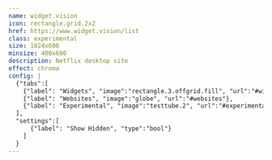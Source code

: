 ```yaml
---
name: widget.vision
icon: rectangle.grid.2x2
href: https://www.widget.vision/list
class: experimental
size: 1024x600
minsize: 400x600
description: Netflix desktop site
effect: chroma
config: |
  {"tabs":[
    {"label": "Widgets", "image":"rectangle.3.offgrid.fill", "url":"#widgets"},
    {"label": "Websites", "image":"globe", "url":"#websites"},
    {"label": "Experimental", "image":"testtube.2", "url":"#experimental"}
  ],
  "settings":[
      {"label": "Show Hidden", "type":"bool"}
    ]
  }
---
```

